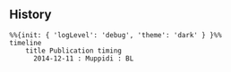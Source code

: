 ## History
```mermaid
%%{init: { 'logLevel': 'debug', 'theme': 'dark' } }%%
timeline
    title Publication timing
      2014-12-11 : Muppidi : BL
```
